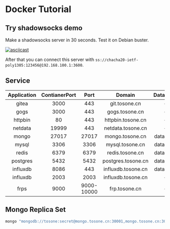 # Docker Tutorial

## Try shadowsocks demo

Make a shadowsocks server in 30 seconds. Test it on Debian buster.

[![asciicast](https://asciinema.org/a/WaGjxoVTRdlyUIkG6BlFRiBWz.svg)](https://asciinema.org/a/WaGjxoVTRdlyUIkG6BlFRiBWz)

After that you can connect this server with `ss://chacha20-ietf-poly1305:123456@192.168.100.1:3600`.

## Service

|Application|ContianerPort|Port|Domain|Database|Admin|Password|
|:---:|:---:|:---:|:---:|:---:|:---:|:---:|
|gitea|3000|443|git.tosone.cn|-|-|-|
|gogs|3000|443|gogs.tosone.cn|-|-|-|
|httpbin|80|443|httpbin.tosone.cn|-|-|-|
|netdata|19999|443|netdata.tosone.cn|-|-|-|
|mongo|27017|27017|mongo.tosone.cn|database|tosone|secret|
|mysql|3306|3306|mysql.tosone.cn|database|tosone|secret|
|redis|6379|6379|redis.tosone.cn|database|tosone|secret|
|postgres|5432|5432|postgres.tosone.cn|database|tosone|secret|
|influxdb|8086|443|influxdb.tosone.cn|database|tosone|secret|
|influxdb|2003|2003|influxdb.tosone.cn|-|-|-|
|frps|9000|9000-10000|frp.tosone.cn|-|-|-|

## Mongo Replica Set

``` bash
mongo "mongodb://tosone:secret@mongo.tosone.cn:30001,mongo.tosone.cn:30002,mongo.tosone.cn:30003/database?replicaSet=rs0&authMechanism=DEFAULT&authSource=database"
```
